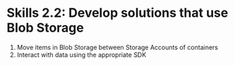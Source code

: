 # Skills 2.2: Develop solutions that use Blob Storage

1. Move items in Blob Storage between Storage Accounts of containers
2. Interact with data using the appropriate SDK
